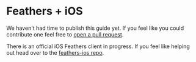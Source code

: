 # Feathers + iOS

We haven't had time to publish this guide yet. If you feel like you could contribute one feel free to [open a pull request](https://github.com/feathersjs/feathers-docs/edit/master/frameworks/ios.md).

There is an official iOS Feathers client in progress. If you feel like helping out head over to the [feathers-ios repo](https://github.com/feathersjs/feathers-ios).
